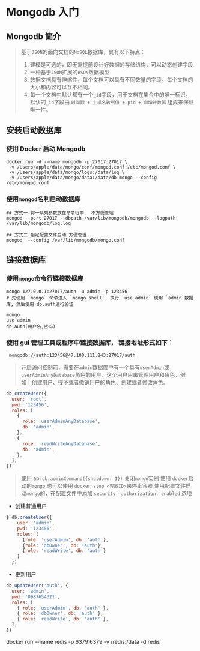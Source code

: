 # Mongodb 入门

## Mongodb 简介

> 基于`JSON`的面向文档的`NoSQL`数据库，具有以下特点：
>
> 1. 建模是可选的，即无需提前设计好数据的存储结构，可以动态创建字段
> 2. 一种基于`JSON`扩展的`BSON`数据模型
> 3. 数据文档具有伸缩性，每个文档可以具有不同数量的字段。每个文档的大小和内容可以互不相同。
> 4. 每一个文档中默认都有一个`_id`字段，用于文档在集合中的唯一标识。默认的`_id`字段由 `时间戳 + 主机名散列值 + pid + 自增计数器` 组成来保证唯一性。

## 安装启动数据库

### 使用 Docker 启动 Mongodb

```shell
docker run -d --name mongodb -p 27017:27017 \
 -v /Users/apple/data/mongo/conf/mongod.conf:/etc/mongod.conf \
 -v /Users/apple/data/mongo/logs:/data/log \
 -v /Users/apple/data/mongo/data:/data/db mongo --config /etc/mongod.conf
```

### 使用`mongod`名利启动数据库

```shell
## 方式一 将一系列参数放在命令行中， 不方便管理
mongod --port 27017 --dbpath /var/lib/mongodb/mongodb --logpath /var/lib/mongodb/log.log

## 方式二 指定配置文件启动 方便管理
mongod  --config /var/lib/mongodb/mongo.conf
```

## 链接数据库

### 使用`mongo`命令行链接数据库

```shell
mongo 127.0.0.1:27017/auth -u admin -p 123456
# 先使用 `mongo` 命令进入 `mongo shell`, 执行 `use admin` 使用 `admin`数据库, 然后使用 db.auth进行验证

mongo
use admin
db.auth(用户名,密码)

```

### 使用 gui 管理工具或程序中链接数据库， 链接地址形式如下：

```shell
 mongodb://auth:123456@47.100.111.243:27017/auth
```

> 开启访问控制前，需要在`admin`数据库中有一个具有`userAdmin`或`userAdminAnyDatabase`角色的用户，这个用户用来管理用户和角色，例如：创建用户、授予或者撤销用户的角色、创建或者修改角色。

```js
db.createUser({
  user: 'root',
  pwd: '123456',
  roles: [
    {
      role: 'userAdminAnyDatabase',
      db: 'admin',
    },
    {
      role: 'readWriteAnyDatabase',
      db: 'admin',
    },
  ],
})
```

> 使用 api `db.adminCommand({shutdown: 1})` 关闭`mongo`实例
> 使用 `docker`启动的`mongo`,也可以使用 `docker stop <容器ID>`来停止容器
> 使用配置文件启动`mongo`的，在配置文件中添加
> `security: authorization: enabled` 选项

- 创建普通用户

```javascript
$ db.createUser({
    user: 'admin',
    pwd: '123456',
    roles: [
      {role: 'userAdmin', db: 'auth'},
      {role: 'dbOwner', db: 'auth'},
      {role: 'readWrite', db: 'auth'}
    ]
  })
```

- 更新用户

```js
db.updateUser('auth', {
  user: 'admin',
  pwd: '0987654321',
  roles: [
    { role: 'userAdmin', db: 'auth' },
    { role: 'dbOwner', db: 'auth' },
    { role: 'readWrite', db: 'auth' },
  ],
})
```

docker run --name redis -p 6379:6379 -v /redis:/data -d redis
